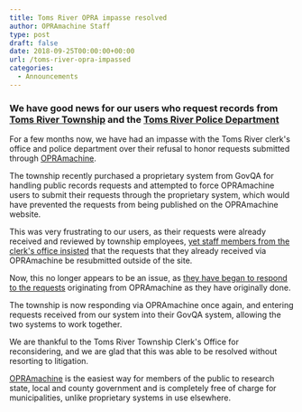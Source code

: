 ```yaml
---
title: Toms River OPRA impasse resolved
author: OPRAmachine Staff
type: post
draft: false
date: 2018-09-25T00:00:00+00:00
url: /toms-river-opra-impassed
categories:
  - Announcements
---
```


### We have good news for our users who request records from [Toms River Township](https://opramachine.com/body/toms_river_township) and the [Toms River Police Department](https://opramachine.com/body/toms_river_police_department)

For a few months now, we have had an impasse with the Toms River clerk's office and police department over their refusal to honor requests submitted through [OPRAmachine](https://opramachine.com/).

The township recently purchased a proprietary system from GovQA for handling public records requests and attempted to force OPRAmachine users to submit their requests through the proprietary system, which would have prevented the requests from being published on the OPRAmachine website.

This was very frustrating to our users, as their requests were already received and reviewed by township employees, [yet staff members from the clerk's office insisted](https://opramachine.com/request/fleet_vehicles_15#incoming-2748) that the requests that they already received via OPRAmachine be resubmitted outside of the site.

Now, this no longer appears to be an issue, as [they have began to respond to the requests](https://opramachine.com/request/copy_of_complaint_and_arrest_rep#incoming-4834) originating from OPRAmachine as they have originally done.

The township is now responding via OPRAmachine once again, and entering requests received from our system into their GovQA system, allowing the two systems to work together.

We are thankful to the Toms River Township Clerk's Office for reconsidering, and we are glad that this was able to be resolved without resorting to litigation. 

[OPRAmachine](https://opramachine.com/) is the easiest way for members of the public to research state, local and county government and is completely free of charge for municipalities, unlike proprietary systems in use elsewhere.